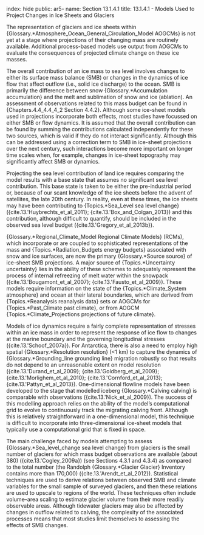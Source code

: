 index: hide
public: ar5-
name: Section 13.1.4.1
title: 13.1.4.1 - Models Used to Project Changes in Ice Sheets and Glaciers

The representation of glaciers and ice sheets within {Glossary.*Atmosphere_Ocean_General_Circulation_Model AOGCMs} is not yet at a stage where projections of their changing mass are routinely available. Additional process-based models use output from AOGCMs to evaluate the consequences of projected climate change on these ice masses.

The overall contribution of an ice mass to sea level involves changes to either its surface mass balance (SMB) or changes in the dynamics of ice flow that affect outflow (i.e., solid ice discharge) to the ocean. SMB is primarily the difference between snow {Glossary.*Accumulation accumulation} and the melt and sublimation of snow and ice (ablation). An assessment of observations related to this mass budget can be found in {Chapters.4.4_4.4_4_2 Section 4.4.2}. Although some ice-sheet models used in projections incorporate both effects, most studies have focussed on either SMB or flow dynamics. It is assumed that the overall contribution can be found by summing the contributions calculated independently for these two sources, which is valid if they do not interact significantly. Although this can be addressed using a correction term to SMB in ice-sheet projections over the next century, such interactions become more important on longer time scales when, for example, changes in ice-sheet topography may significantly affect SMB or dynamics.

Projecting the sea level contribution of land ice requires comparing the model results with a base state that assumes no significant sea level contribution. This base state is taken to be either the pre-industrial period or, because of our scant knowledge of the ice sheets before the advent of satellites, the late 20th century. In reality, even at these times, the ice sheets may have been contributing to {Topics.*Sea_Level sea level change} ({cite.13.'Huybrechts_et_al_2011}; {cite.13.'Box_and_Colgan_2013}) and this contribution, although difficult to quantify, should be included in the observed sea level budget ({cite.13.'Gregory_et_al_2013b}).

{Glossary.*Regional_Climate_Model Regional Climate Models} (RCMs), which incorporate or are coupled to sophisticated representations of the mass and {Topics.*Radiation_Budgets energy budgets} associated with snow and ice surfaces, are now the primary {Glossary.*Source source} of ice-sheet SMB projections. A major source of {Topics.*Uncertainty uncertainty} lies in the ability of these schemes to adequately represent the process of internal refreezing of melt water within the snowpack ({cite.13.'Bougamont_et_al_2007}; {cite.13.'Fausto_et_al_2009}). These models require information on the state of the {Topics.*Climate_System atmosphere} and ocean at their lateral boundaries, which are derived from {Topics.*Reanalysis reanalysis data} sets or AOGCMs for {Topics.*Past_Climate past climate}, or from AOGCM {Topics.*Climate_Projections projections of future climate}.

Models of ice dynamics require a fairly complete representation of stresses within an ice mass in order to represent the response of ice flow to changes at the marine boundary and the governing longitudinal stresses ({cite.13.'Schoof_2007a}). For Antarctica, there is also a need to employ high spatial {Glossary.*Resolution resolution} (<1 km) to capture the dynamics of {Glossary.*Grounding_line grounding line} migration robustly so that results do not depend to an unreasonable extent on model resolution ({cite.13.'Durand_et_al_2009}; {cite.13.'Goldberg_et_al_2009}; {cite.13.'Morlighem_et_al_2010}; {cite.13.'Cornford_et_al_2013}; {cite.13.'Pattyn_et_al_2013}). One-dimensional flowline models have been developed to the stage that modelled iceberg {Glossary.*Calving calving} is comparable with observations ({cite.13.'Nick_et_al_2009}). The success of this modelling approach relies on the ability of the model’s computational grid to evolve to continuously track the migrating calving front. Although this is relatively straightforward in a one-dimensional model, this technique is difficult to incorporate into three-dimensional ice-sheet models that typically use a computational grid that is fixed in space.

The main challenge faced by models attempting to assess {Glossary.*Sea_level_change sea level change} from glaciers is the small number of glaciers for which mass budget observations are available (about 380) ({cite.13.'Cogley_2009a}) (see Sections 4.3.1 and 4.3.4) as compared to the total number (the Randolph {Glossary.*Glacier Glacier} Inventory contains more than 170,000) ({cite.13.'Arendt_et_al_2012}). Statistical techniques are used to derive relations between observed SMB and climate variables for the small sample of surveyed glaciers, and then these relations are used to upscale to regions of the world. These techniques often include volume–area scaling to estimate glacier volume from their more readily observable areas. Although tidewater glaciers may also be affected by changes in outflow related to calving, the complexity of the associated processes means that most studies limit themselves to assessing the effects of SMB changes.
